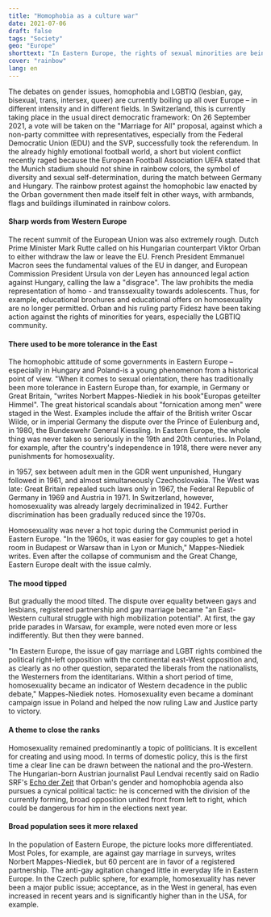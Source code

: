 ```yaml
---
title: "Homophobia as a culture war"
date: 2021-07-06
draft: false
tags: "Society"
geo: "Europe"
shorttext: "In Eastern Europe, the rights of sexual minorities are being restricted. The east has long been more open than the west in this area."
cover: "rainbow"
lang: en
---
```


The debates on gender issues, homophobia and LGBTIQ (lesbian, gay, bisexual, trans, intersex, queer) are currently boiling up all over Europe – in different intensity and in different fields. In Switzerland, this is currently taking place in the usual direct democratic framework: On 26 September 2021, a vote will be taken on the "Marriage for All" proposal, against which a non-party committee with representatives, especially from the Federal Democratic Union (EDU) and the SVP, successfully took the referendum.  In the already highly emotional football world, a short but violent conflict recently raged because the European Football Association UEFA stated that the Munich stadium should not shine in rainbow colors, the symbol of diversity and sexual self-determination, during the match between Germany and Hungary. The rainbow protest against the homophobic law enacted by the Orban government then made itself felt in other ways, with armbands, flags and buildings illuminated in rainbow colors.

#### Sharp words from Western Europe

The recent summit of the European Union was also extremely rough. Dutch Prime Minister Mark Rutte called on his Hungarian counterpart Viktor Orban to either withdraw the law or leave the EU. French President Emmanuel Macron sees the fundamental values of the EU in danger, and European Commission President Ursula von der Leyen has announced legal action against Hungary, calling the law a "disgrace". The law prohibits the media representation of homo - and transsexuality towards adolescents. Thus, for example, educational brochures and educational offers on homosexuality are no longer permitted. Orban and his ruling party Fidesz have been taking action against the rights of minorities for years, especially the LGBTIQ community.

#### There used to be more tolerance in the East

The homophobic attitude of some governments in Eastern Europe – especially in Hungary and Poland-is a young phenomenon from a historical point of view. "When it comes to sexual orientation, there has traditionally been more tolerance in Eastern Europe than, for example, in Germany or Great Britain, "writes Norbert Mappes-Niediek in his book"Europas geteilter Himmel". The great historical scandals about "fornication among men" were staged in the West. Examples include the affair of the British writer Oscar Wilde, or in imperial Germany the dispute over the Prince of Eulenburg and, in 1980, the Bundeswehr General Kiessling. In Eastern Europe, the whole thing was never taken so seriously in the 19th and 20th centuries.  In Poland, for example, after the country's independence in 1918, there were never any punishments for homosexuality.

in 1957, sex between adult men in the GDR went unpunished, Hungary followed in 1961, and almost simultaneously Czechoslovakia. The West was late: Great Britain repealed such laws only in 1967, the Federal Republic of Germany in 1969 and Austria in 1971. In Switzerland, however, homosexuality was already largely decriminalized in 1942. Further discrimination has been gradually reduced since the 1970s.

Homosexuality was never a hot topic during the Communist period in Eastern Europe. "In the 1960s, it was easier for gay couples to get a hotel room in Budapest or Warsaw than in Lyon or Munich," Mappes-Niediek writes. Even after the collapse of communism and the Great Change, Eastern Europe dealt with the issue calmly.

#### The mood tipped

But gradually the mood tilted. The dispute over equality between gays and lesbians, registered partnership and gay marriage became "an East-Western cultural struggle with high mobilization potential". At first, the gay pride parades in Warsaw, for example, were noted even more or less indifferently. But then they were banned.

"In Eastern Europe, the issue of gay marriage and LGBT rights combined the political right-left opposition with the continental east-West opposition and, as clearly as no other question, separated the liberals from the nationalists, the Westerners from the identitarians. Within a short period of time, homosexuality became an indicator of Western decadence in the public debate," Mappes-Niediek notes. Homosexuality even became a dominant campaign issue in Poland and helped the now ruling Law and Justice party to victory.

#### A theme to close the ranks

Homosexuality remained predominantly a topic of politicians. It is excellent for creating and using mood. In terms of domestic policy, this is the first time a clear line can be drawn between the national and the pro-Western. The Hungarian-born Austrian journalist Paul Lendvai recently said on Radio SRF's [Echo der Zeit](https://www.srf.ch/audio/echo-der-zeit/orban-ist-ein-zutiefst-zynischer-politiker?partId=12010848 "Orban ist ein zutiefst zynischer Politiker") that Orban's gender and homophobia agenda also pursues a cynical political tactic: he is concerned with the division of the currently forming, broad opposition united front from left to right, which could be dangerous for him in the elections next year.

#### Broad population sees it more relaxed

In the population of Eastern Europe, the picture looks more differentiated. Most Poles, for example, are against gay marriage in surveys, writes Norbert Mappes-Niediek, but 60 percent are in favor of a registered partnership. The anti-gay agitation changed little in everyday life in Eastern Europe. In the Czech public sphere, for example, homosexuality has never been a major public issue; acceptance, as in the West in general, has even increased in recent years and is significantly higher than in the USA, for example.
